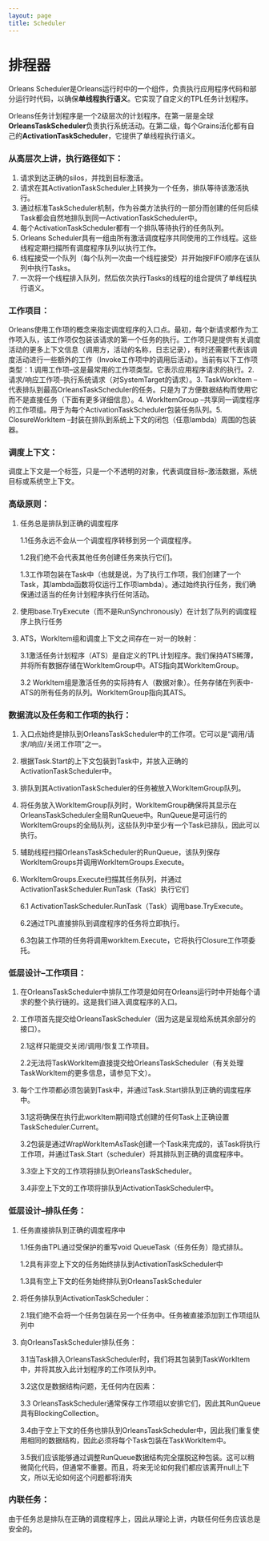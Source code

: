```yaml
---
layout: page
title: Scheduler
---
```


# 排程器

Orleans Scheduler是Orleans运行时中的一个组件，负责执行应用程序代码和部分运行时代码，以确保**单线程执行语义**。它实现了自定义的TPL任务计划程序。

Orleans任务计划程序是一个2级层次的计划程序。在第一层是全球**OrleansTaskScheduler**负责执行系统活动。在第二级，每个Grains活化都有自己的**ActivationTaskScheduler**，它提供了单线程执行语义。

### 从高层次上讲，执行路径如下：

1.  请求到达正确的silos，并找到目标激活。
2.  请求在其ActivationTaskScheduler上转换为一个任务，排队等待该激活执行。
3.  通过标准TaskScheduler机制，作为谷类方法执行的一部分而创建的任何后续Task都会自然地排队到同一ActivationTaskScheduler中。
4.  每个ActivationTaskScheduler都有一个排队等待执行的任务队列。
5.  Orleans Scheduler具有一组由所有激活调度程序共同使用的工作线程。这些线程定期扫描所有调度程序队列以执行工作。
6.  线程接受一个队列（每个队列一次由一个线程接受）并开始按FIFO顺序在该队列中执行Tasks。
7.  一次将一个线程排入队列，然后依次执行Tasks的线程的组合提供了单线程执行语义。

### 工作项目：

Orleans使用工作项的概念来指定调度程序的入口点。最初，每个新请求都作为工作项入队，该工作项仅包装该请求的第一个任务的执行。工作项只是提供有关调度活动的更多上下文信息（调用方，活动的名称，日志记录），有时还需要代表该调度活动进行一些额外的工作（Invoke工作项中的调用后活动）。当前有以下工作项类型：1.调用工作项–这是最常用的工作项类型。它表示应用程序请求的执行。2.请求/响应工作项–执行系统请求（对SystemTarget的请求）。3. TaskWorkItem –代表排队到最高OrleansTaskScheduler的任务。只是为了方便数据结构而使用它而不是直接任务（下面有更多详细信息）。4. WorkItemGroup –共享同一调度程序的工作项组。用于为每个ActivationTaskScheduler包装任务队列。5. ClosureWorkItem –封装在排队到系统上下文的闭包（任意lambda）周围的包装器。

### 调度上下文：

调度上下文是一个标签，只是一个不透明的对象，代表调度目标–激活数据，系统目标或系统空上下文。

### 高级原则：

1.  任务总是排队到正确的调度程序

    1.1任务永远不会从一个调度程序转移到另一个调度程序。

    1.2我们绝不会代表其他任务创建任务来执行它们。

    1.3工作项包装在Task中（也就是说，为了执行工作项，我们创建了一个Task，其lambda函数将仅运行工作项lambda）。通过始终执行任务，我们确保通过适当的任务计划程序执行任何活动。

2.  使用base.TryExecute（而不是RunSynchronously）在计划了队列的调度程序上执行任务
3.  ATS，WorkItem组和调度上下文之间存在一对一的映射：

    3.1激活任务计划程序（ATS）是自定义的TPL计划程序。我们保持ATS稀薄，并将所有数据存储在WorkItemGroup中。ATS指向其WorkItemGroup。

    3.2 WorkItem组是激活任务的实际持有人（数据对象）。任务存储在列表中<Task>-ATS的所有任务的队列。WorkItemGroup指向其ATS。

### 数据流以及任务和工作项的执行：

1.  入口点始终是排队到OrleansTaskScheduler中的工作项。它可以是“调用/请求/响应/关闭工作项”之一。
2.  根据Task.Start的上下文包装到Task中，并放入正确的ActivationTaskScheduler中。
3.  排队到其ActivationTaskScheduler的任务被放入WorkItemGroup队列。
4.  将任务放入WorkItemGroup队列时，WorkItemGroup确保将其显示在OrleansTaskScheduler全局RunQueue中。RunQueue是可运行的WorkItemGroups的全局队列，这些队列中至少有一个Task已排队，因此可以执行。
5.  辅助线程扫描OrleansTaskScheduler的RunQueue，该队列保存WorkItemGroups并调用WorkItemGroups.Execute。
6.  WorkItemGroups.Execute扫描其任务队列，并通过ActivationTaskScheduler.RunTask（Task）执行它们

    6.1 ActivationTaskScheduler.RunTask（Task）调用base.TryExecute。

    6.2通过TPL直接排队到调度程序的任务将立即执行。

    6.3包装工作项的任务将调用workItem.Execute，它将执行Closure工作项委托。

### 低层设计–工作项目：

1.  在OrleansTaskScheduler中排队工作项是如何在Orleans运行时中开始每个请求的整个执行链的。这是我们进入调度程序的入口。
2.  工作项首先提交给OrleansTaskScheduler（因为这是呈现给系统其余部分的接口）。

    2.1这样只能提交关闭/调用/恢复工作项目。

    2.2无法将TaskWorkItem直接提交给OrleansTaskScheduler（有关处理TaskWorkItem的更多信息，请参见下文）。

3.  每个工作项都必须包装到Task中，并通过Task.Start排队到正确的调度程序中。

    3.1这将确保在执行此workItem期间隐式创建的任何Task上正确设置TaskScheduler.Current。

    3.2包装是通过WrapWorkItemAsTask创建一个Task来完成的，该Task将执行工作项，并通过Task.Start（scheduler）将其排队到正确的调度程序中。

    3.3空上下文的工作项将排队到OrleansTaskScheduler。

    3.4非空上下文的工作项将排队到ActivationTaskScheduler中。

### 低层设计–排队任务：

1.  任务直接排队到正确的调度程序中

    1.1任务由TPL通过受保护的重写void QueueTask（任务任务）隐式排队。

    1.2具有非空上下文的任务始终排队到ActivationTaskScheduler中

    1.3具有空上下文的任务始终排队到OrleansTaskScheduler

2.  将任务排队到ActivationTaskScheduler：

    2.1我们绝不会将一个任务包装在另一个任务中。任务被直接添加到工作项组队列中

3.  向OrleansTaskScheduler排队任务：

    3.1当Task排入OrleansTaskScheduler时，我们将其包装到TaskWorkItem中，并将其放入此计划程序的工作项队列中。

    3.2这仅是数据结构问题，无任何内在因素：

    3.3 OrleansTaskScheduler通常保存工作项组以安排它们，因此其RunQueue具有BlockingCollection<IWorkItem>。

    3.4由于空上下文的任务也排队到OrleansTaskScheduler中，因此我们重复使用相同的数据结构，因此必须将每个Task包装在TaskWorkItem中。

    3.5我们应该能够通过调整RunQueue数据结构完全摆脱这种包装。这可以稍微简化代码，但通常不重要。而且，将来无论如何我们都应该离开null上下文，所以无论如何这个问题都将消失

### 内联任务：

由于任务总是排队在正确的调度程序上，因此从理论上讲，内联任何任务应该总是安全的。
